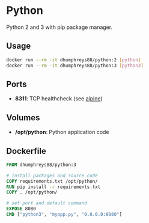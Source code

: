 # Python

Python 2 and 3 with pip package manager.

## Usage

```bash
docker run --rm -it dhumphreys88/python:2 [python]
docker run --rm -it dhumphreys88/python:3 [python3]
```

## Ports

- __8311__: TCP healthcheck (see [alpine](../alpine/))

## Volumes

- __/opt/python__: Python application code

## Dockerfile

```dockerfile
FROM dhumphreys88/python:3

# install packages and source code
COPY requirements.txt /opt/python/
RUN pip install -r requirements.txt
COPY . /opt/python/

# set port and default command
EXPOSE 8080
CMD ["python3", "myapp.py", "0.0.0.0:8080"]
```
